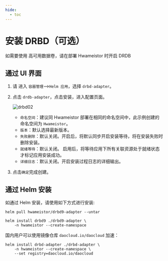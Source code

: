 ```yaml
---
hide:
  - toc
---
```


# 安装 DRBD（可选）

如需要使用 高可用数据卷，请在部署 Hwameistor 时开启 DRDB

## 通过 UI 界面

1. 请 进入 `容器管理`-->`Helm 应用`，选择 `drbd-adapter`。

2. 点击 `drdb-adapter`，点击安装，进入配置页面。

    ![drbd02](https://docs.daocloud.io/daocloud-docs-images/docs/storage/images/drbd02.jpg)

    - `命名空间`：建议同 Hwameistor 部署在相同的命名空间中，此示例创建的命名空间为 `Hwameistor`。
    - `版本`：默认选择最新版本。
    - `失败删除`：默认关闭。开启后，将默认同步开启安装等待，将在安装失败时删除安装。
    - `就绪等待`：默认关闭。 启用后，将等待应用下所有关联资源处于就绪状态才标记应用安装成功。
    - `详细日志`：默认关闭。开启安装过程日志的详细输出。

3. 点击`确定`完成创建。

## 通过 Helm 安装

如通过 Helm 安装，请使用如下方式进行安装:

```console
helm pull hwameistor/drbd9-adapter --untar

helm install drbd9 ./drbd9-adapter \
    -n hwameistor --create-namespace
```

国内用户可以使用镜像仓库 `daocloud.io/daocloud` 加速：

```console
helm install drbd-adapter ./drbd-adapter \
    -n hwameistor --create-namespace \
    --set registry=daocloud.io/daocloud
```
